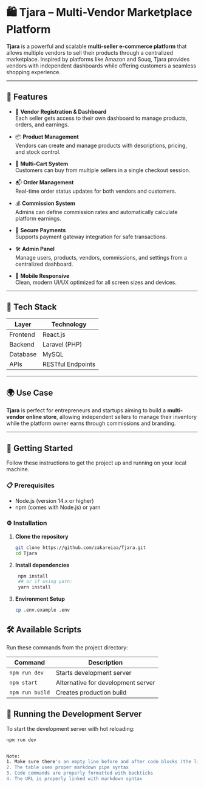 # 🛍️ Tjara – Multi-Vendor Marketplace Platform

**Tjara** is a powerful and scalable **multi-seller e-commerce platform** that allows multiple vendors to sell their products through a centralized marketplace. Inspired by platforms like Amazon and Souq, Tjara provides vendors with independent dashboards while offering customers a seamless shopping experience.

---

## 🚀 Features

- 🧾 **Vendor Registration & Dashboard**  
  Each seller gets access to their own dashboard to manage products, orders, and earnings.

- 📦 **Product Management**  
  Vendors can create and manage products with descriptions, pricing, and stock control.

- 🛒 **Multi-Cart System**  
  Customers can buy from multiple sellers in a single checkout session.

- 📬 **Order Management**  
  Real-time order status updates for both vendors and customers.

- 💰 **Commission System**  
  Admins can define commission rates and automatically calculate platform earnings.

- 🔐 **Secure Payments**  
  Supports payment gateway integration for safe transactions.

- 🛠️ **Admin Panel**  
  Manage users, products, vendors, commissions, and settings from a centralized dashboard.

- 📱 **Mobile Responsive**  
  Clean, modern UI/UX optimized for all screen sizes and devices.

---

## 🧰 Tech Stack

| Layer       | Technology         |
|-------------|--------------------|
| Frontend    | React.js           |
| Backend     | Laravel (PHP)      |
| Database    | MySQL              |
| APIs        | RESTful Endpoints  |

---

## 🌍 Use Case

**Tjara** is perfect for entrepreneurs and startups aiming to build a **multi-vendor online store**, allowing independent sellers to manage their inventory while the platform owner earns through commissions and branding.

---

## 🚀 Getting Started

Follow these instructions to get the project up and running on your local machine.

### 📋 Prerequisites
- Node.js (version 14.x or higher)
- npm (comes with Node.js) or yarn

### ⚙️ Installation

1. **Clone the repository**
   ```bash
   git clone https://github.com/zakareiaa/Tjara.git
   cd Tjara

2. **Install dependencies**
   ```bash
    npm install
    ## or if using yarn:
    yarn install

3. **Environment Setup**
   ```bash
   cp .env.example .env

## 🛠 Available Scripts

Run these commands from the project directory:

| Command         | Description                                 |
|-----------------|---------------------------------------------|
| `npm run dev`   | Starts development server                   |
| `npm start`     | Alternative for development server          |
| `npm run build` | Creates production build                    |

## 🏃 Running the Development Server

To start the development server with hot reloading:

```bash
npm run dev


Note: 
1. Make sure there's an empty line before and after code blocks (the lines with ```)
2. The table uses proper markdown pipe syntax
3. Code commands are properly formatted with backticks
4. The URL is properly linked with markdown syntax
